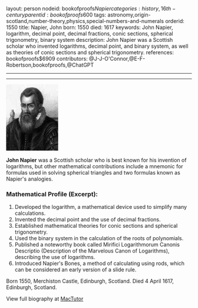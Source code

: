 layout: person
nodeid: bookofproofs$Napier
categories: history,16th-century
parentid: bookofproofs$600
tags: astronomy,origin-scotland,number-theory,physics,special-numbers-and-numerals
orderid: 1550
title: Napier, John
born: 1550
died: 1617
keywords: John Napier, logarithm, decimal point, decimal fractions, conic sections, spherical trigonometry, binary system
description: John Napier was a Scottish scholar who invented logarithms, decimal point, and binary system, as well as theories of conic sections and spherical trigonometry.
references: bookofproofs$6909
contributors: @J-J-O'Connor,@E-F-Robertson,bookofproofs,@ChatGPT

---



---

![Napier.jpg](https://github.com/bookofproofs/bookofproofs.github.io/blob/main/_sources/_assets/images/portraits/Napier.jpg?raw=true)

**John Napier** was a Scottish scholar who is best known for his invention of logarithms, but other mathematical contributions include a mnemonic for formulas used in solving spherical triangles and two formulas known as Napier's analogies.

### Mathematical Profile (Excerpt):
1. Developed the logarithm, a mathematical device used to simplify many calculations.
2. Invented the decimal point and the use of decimal fractions.
3. Established mathematical theories for conic sections and spherical trigonometry.
4. Used the binary system in the calculation of the roots of polynomials.
5. Published a noteworthy book called Mirifici Logarithmorum Canonis Descriptio (Description of the Marvelous Canon of Logarithms), describing the use of logarithms.
6. Introduced Napier's Bones, a method of calculating using rods, which can be considered an early version of a slide rule.

Born 1550, Merchiston Castle, Edinburgh, Scotland. Died 4 April 1617, Edinburgh, Scotland.

View full biography at [MacTutor](https://mathshistory.st-andrews.ac.uk/Biographies/Napier/)
